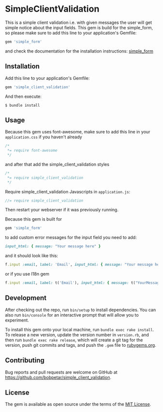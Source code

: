 # SimpleClientValidation

This is a simple client validation i.e. with given messages the user will get simple notice about the input fields.
This gem is build for the simple_form, so please make sure to add this line to your application's Gemfile:
```ruby
gem 'simple_form'
```
and check the documentation for the installation instructions:
[simple_form](https://github.com/plataformatec/simple_form)

## Installation

Add this line to your application's Gemfile:

```ruby
gem 'simple_client_validation'
```

And then execute:

    $ bundle install

## Usage

Because this gem uses font-awesome, make sure to add this line in your `application.css` if you haven't already

```css
/*
 *= require font-awesome
 */
```
and after that add the simple_client_validation styles
```css
/*
 *= require simple_client_validation
 */
```
Require simple_client_validation Javascripts in `application.js`:

```js
//= require simple_client_validation
```
Then restart your webserver if it was previously running.

Because this gem is built for
```ruby
gem 'simple_form'
```
to add custom error messages for the input field you need to add:
```ruby
input_html: { message: "Your message here" }
```
and it should look like this:
```ruby
f.input :email, label: 'Email', input_html: { message: "Your message here" }
```
or if you use I18n gem
```ruby
f.input :email, label: t('Email'), input_html: { message: t("YourMessageHere") }
```

## Development

After checking out the repo, run `bin/setup` to install dependencies. You can also run `bin/console` for an interactive prompt that will allow you to experiment.

To install this gem onto your local machine, run `bundle exec rake install`. To release a new version, update the version number in `version.rb`, and then run `bundle exec rake release`, which will create a git tag for the version, push git commits and tags, and push the `.gem` file to [rubygems.org](https://rubygems.org).

## Contributing

Bug reports and pull requests are welcome on GitHub at https://github.com/bobpetar/simple_client_validation.


## License

The gem is available as open source under the terms of the [MIT License](http://opensource.org/licenses/MIT).
